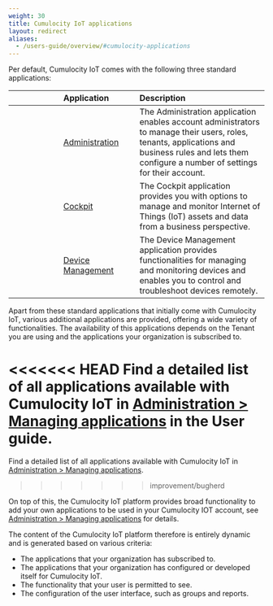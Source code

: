 ```yaml
---
weight: 30
title: Cumulocity IoT applications
layout: redirect
aliases:
  - /users-guide/overview/#cumulocity-applications
---
```


Per default, Cumulocity IoT comes with the following three standard applications:

<table>
<col width = 100>
<col width = 150>
<thead>
<tr>
<th style="text-align:center">&nbsp;</th>
<th style="text-align:left">Application</th>
<th style="text-align:left">Description</th>
</tr>
</thead>
<tbody>
<tr>
<td style="text-align:center"><i class="c8y-icon c8y-icon-administration c8y-icon-duocolor" style="font-size: 36px;"></i></td>
<td style="text-align:left"><a href="/users-guide/administration" class="no-ajaxy">Administration</a></td>
<td style="text-align:left">The Administration application enables account administrators to manage their users, roles, tenants, applications and business rules and lets them configure a number of settings for their account. </td>
</tr>
<tr>
<td style="text-align:center"><i class="c8y-icon c8y-icon-cockpit c8y-icon-duocolor" style="font-size: 36px;"></i></td>
<td style="text-align:left"><a href="/users-guide/cockpit" class="no-ajaxy">Cockpit</a></td>
<td style="text-align:left">The Cockpit application provides you with options to manage and monitor  Internet of Things (IoT) assets and data from a business perspective.</td>
</tr>
<tr>
<td style="text-align:center"><i class="c8y-icon c8y-icon-device-management c8y-icon-duocolor" style="font-size: 36px;"></i></td>
<td style="text-align:left"><a href="/users-guide/device-management" class="no-ajaxy">Device Management</a></td>
<td style="text-align:left">The Device Management application provides functionalities for managing and monitoring devices and enables you to control and troubleshoot devices remotely.  </td>
</tr>

</tbody>
</table>

Apart from these standard applications that initially come with Cumulocity IoT, various additional applications are provided, offering a wide variety of functionalities. The availability of this applications depends on the Tenant you are using and the applications your organization is subscribed to.

<<<<<<< HEAD
Find a detailed list of all applications available with Cumulocity IoT in  [Administration > Managing applications](/users-guide/administration/#managing-applications) in the User guide.
=======
Find a detailed list of all applications available with Cumulocity IoT in  [Administration > Managing applications](/users-guide/administration/#managing-applications).
>>>>>>> improvement/bugherd

On top of this, the Cumulocity IoT platform provides broad functionality to add your own applications to be used in your Cumulocity IOT account, see [Administration > Managing applications](/users-guide/administration#managing-applications) for details.

The content of the Cumulocity IoT platform therefore is entirely dynamic and is generated based on various criteria:

* The applications that your organization has subscribed to.
* The applications that your organization has configured or developed itself for Cumulocity IoT.
* The functionality that your user is permitted to see.
* The configuration of the user interface, such as groups and reports.
